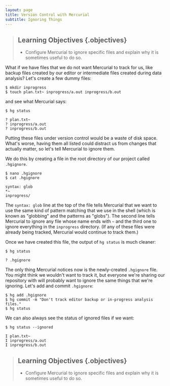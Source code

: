 ```yaml
---
layout: page
title: Version Control with Mercurial
subtitle: Ignoring Things
---
```

> ## Learning Objectives {.objectives}
>
> *   Configure Mercurial to ignore specific files and explain why it is sometimes useful to do so.

What if we have files that we do not want Mercurial to track for us,
like backup files created by our editor or intermediate files created during data analysis?
Let's create a few dummy files:

~~~ {.bash}
$ mkdir inprogress
$ touch plan.txt~ inprogress/a.out inprogress/b.out
~~~

and see what Mercurial says:

~~~ {.bash}
$ hg status
~~~
~~~ {.output}
? plan.txt~
? inprogress/a.out
? inprogress/b.out
~~~

Putting these files under version control would be a waste of disk space.
What's worse,
having them all listed could distract us from changes that actually matter,
so let's tell Mercurial to ignore them.

We do this by creating a file in the root directory of our project called `.hgignore`.

~~~ {.bash}
$ nano .hgignore
$ cat .hgignore
~~~
~~~ {.output}
syntax: glob
*~
inprogress/
~~~

The `syntax: glob` line at the top of the file tells Mercurial that we want to use the same kind of pattern matching that we use in the shell
(which is known as "globbing" and the patterns as "globs").
The second line tells Mercurial to ignore any file whose name ends with `~` and the third one to ignore everything in the `inprogress` directory.
(If any of these files were already being tracked,
Mercurial would continue to track them.)

Once we have created this file,
the output of `hg status` is much cleaner:

~~~ {.bash}
$ hg status
~~~
~~~ {.output}
? .hgignore
~~~

The only thing Mercurial notices now is the newly-created `.hgignore` file.
You might think we wouldn't want to track it,
but everyone we're sharing our repository with will probably want to ignore
the same things that we're ignoring.
Let's add and commit `.hgignore`:

~~~ {.bash}
$ hg add .hgignore
$ hg commit -m "Don't track editor backup or in-progress analysis files."
$ hg status
~~~

We can also always see the status of ignored files if we want:

~~~ {.bash}
$ hg status --ignored
~~~
~~~ {.output}
I plan.txt~
I inprogress/a.out
I inprogress/b.out
~~~


> ## Learning Objectives {.objectives}
>
> *   Configure Mercurial to ignore specific files and explain why it is sometimes useful to do so.
